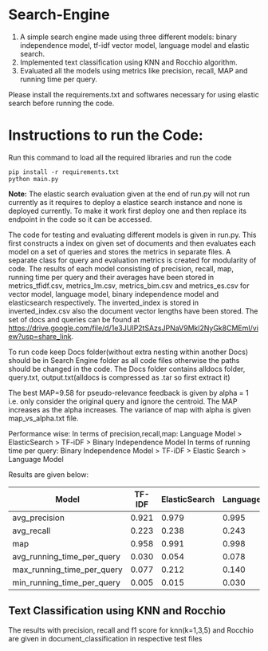 # Search-Engine
1. A simple search engine made using three different models: binary independence model, tf-idf vector model, language model and elastic search.
2. Implemented text classification using KNN and Rocchio algorithm.
3. Evaluated all the models using metrics like precision, recall, MAP and running time per query.

Please install the requirements.txt and softwares necessary for using elastic search before running the code.

# Instructions to run the Code:
Run this command to load all the required libraries and run the code
```
pip install -r requirements.txt
python main.py
```

**Note:** The elastic search evaluation given at the end of run.py will not run currently as it requires to deploy a elastice search instance and none is deployed currently. To make it work first deploy one and then replace its endpoint in the code so it can be accessed. 

The code for testing and evaluating different models is given in run.py. This first constructs a index on given set of documents and then evaluates each model on a set of queries and stores the metrics in separate files.
A separate class for query and evaluation metrics is created for modularity of code.
The results of each model consisting of precision, recall, map, running time per query and their averages have been stored in metrics_tfidf.csv, metrics_lm.csv, metrics_bim.csv and metrics_es.csv for vector model, language model, binary independence model and elasticsearch respectively.
The inverted_index is stored in inverted_index.csv also the document vector lengths have been stored.
The set of docs and queries can be found at https://drive.google.com/file/d/1e3JUIP2tSAzsJPNaV9Mkl2NyGk8CMEmI/view?usp=share_link.

To run code keep Docs folder(without extra nesting within another Docs) should be in Search Engine folder as all code files otherwise the paths should be changed in the code. The Docs folder contains alldocs folder, query.txt, output.txt(alldocs is compressed as .tar so first extract it)

The best MAP=9.58 for pseudo-relevance feedback is given by alpha = 1 i.e. only consider the original query and ignore the centroid. The MAP increases as the alpha increases. The variance of map with alpha is given map_vs_alpha.txt file. 

Performance wise:
In terms of precision,recall,map: Language Model > ElasticSearch > TF-iDF > Binary Independence Model
In terms of running time per query: Binary Independence Model > TF-iDF > Elastic Search > Language Model

Results are given below:

| Model                      | TF-IDF | ElasticSearch | LanguageModel | BinaryIndependenceModel |
|----------------------------|--------|---------------|---------------|-------------------------|
| avg_precision              | 0.921  | 0.979         | 0.995         | 0.626                   |
| avg_recall                 | 0.223  | 0.238         | 0.243         | 0.152                   |
| map                        | 0.958  | 0.991         | 0.998         | 0.674                   |
| avg_running_time_per_query | 0.030  | 0.054         | 0.078         | 0.008                   |
| max_running_time_per_query | 0.077  | 0.212         | 0.140         | 0.023                   |
| min_running_time_per_query | 0.005  | 0.015         | 0.030         | 0.002                   |

## Text Classification using KNN and Rocchio
The results with precision, recall and f1 score for knn(k=1,3,5) and Rocchio are given in document_classification in respective test files

